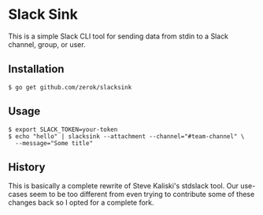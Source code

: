 # Slack Sink

This is a simple Slack CLI tool for sending data from stdin to a Slack channel,
group, or user.

## Installation

    $ go get github.com/zerok/slacksink

## Usage

    $ export SLACK_TOKEN=your-token
    $ echo "hello" | slacksink --attachment --channel="#team-channel" \
      --message="Some title"


## History

This is basically a complete rewrite of Steve Kaliski's stdslack tool. Our
use-cases seem to be too different from even trying to contribute some of these
changes back so I opted for a complete fork.
